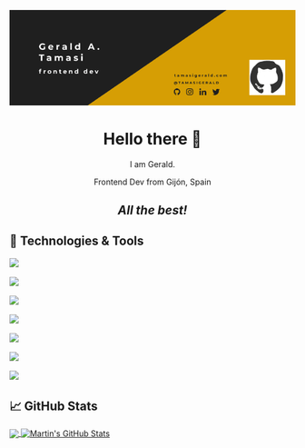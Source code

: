 [![Cover](images/cover.gif)](https://tamasigerald.com)

<h1 align="center">Hello there 👋</h1>
<p align="center">I am Gerald.</p>
<p align="center">Frontend Dev from Gijón, Spain</p>
<h2 align="center"><i>All the best!</i></h2>

## 🔧 Technologies & Tools
![](https://img.shields.io/badge/Code-React-informational?style=for-the-badge&logo=react&logoColor=white&color=d69e04&labelColor=333333)

![](https://img.shields.io/badge/Code-Next-informational?style=for-the-badge&logo=next.js&logoColor=white&color=d69e04&labelColor=333333)

![](https://img.shields.io/badge/Code-Angular-informational?style=for-the-badge&logo=angular&logoColor=white&color=d69e04&labelColor=333333)

![](https://img.shields.io/badge/Code-Typescript-informational?style=for-the-badge&logo=typescript&logoColor=white&color=d69e04&labelColor=333333)

![](https://img.shields.io/badge/Tools-VsCode-informational?style=for-the-badge&logo=visualstudiocode&logoColor=white&color=d69e04&labelColor=333333)

![](https://img.shields.io/badge/Tools-Vercel-informational?style=for-the-badge&logo=vercel&logoColor=white&color=d69e04&labelColor=333333)

![](https://img.shields.io/badge/Tools-Docker-informational?style=for-the-badge&logo=docker&logoColor=white&color=d69e04&labelColor=333333)


## &#x1f4c8; GitHub Stats

<a href="https://github.com/tamasigerald">
  <img align="center" src="https://github-readme-stats.vercel.app/api/top-langs/?username=tamasigerald&hide=java,html,tex&title_color=ffffff&text_color=c9cacc&icon_color=2bbc8a&bg_color=1d1f21&langs_count=3" />
</a>
<a href="https://github.com/tamasigerald">
  <img align="center" src="https://github-readme-stats.vercel.app/api?username=tamasigerald&show_icons=true&line_height=27&count_private=true&title_color=ffffff&text_color=c9cacc&icon_color=2bbc8a&bg_color=1d1f21" alt="Martin's GitHub Stats" />
</a>


<!--
**tamasigerald/tamasigerald** is a ✨ _special_ ✨ repository because its `README.md` (this file) appears on your GitHub profile.

Here are some ideas to get you started:

- 🔭 I’m currently working on ...
- 🌱 I’m currently learning ...
- 👯 I’m looking to collaborate on ...
- 🤔 I’m looking for help with ...
- 💬 Ask me about ...
- 📫 How to reach me: ...
- 😄 Pronouns: ...
- ⚡ Fun fact: ...
-->
